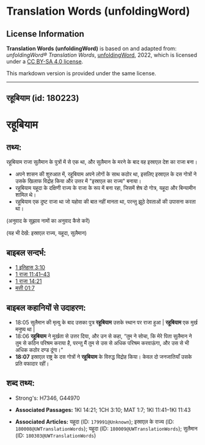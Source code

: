 # Translation Words (unfoldingWord)

## License Information

**Translation Words (unfoldingWord)** is based on and adapted from: _unfoldingWord® Translation Words_, [unfoldingWord](https://unfoldingword.org/utw), 2022, which is licensed under a [CC BY-SA 4.0 license](https://creativecommons.org/licenses/by-sa/4.0/legalcode.en).

This markdown version is provided under the same license.



--------------------------------

## रहूबियाम (id: 180223)

रहूबियाम
========

तथ्य:
-----

रहूबियाम राजा सुलैमान के पुत्रों में से एक था, और सुलैमान के मरने के बाद वह इस्राएल देश का राजा बना।

* अपने शासन की शुरुआत में, रहूबियाम अपने लोगों के साथ कठोर था, इसलिए इस्राएल के दस गोत्रों ने उसके खिलाफ विद्रोह किया और उत्तर में "इस्राएल का राज्य" बनाया।
* रहूबियाम यहूदा के दक्षिणी राज्य के राजा के रूप में बना रहा, जिसमें शेष दो गोत्र, यहूदा और बिन्यामीन शामिल थे।
* रहूबियाम एक दुष्ट राजा था जो यहोवा की बात नहीं मानता था, परन्तु झूठे देवताओं की उपासना करता था।

(अनुवाद के सुझाव नामों का अनुवाद कैसे करें)

(यह भी देखें: इस्राएल राज्य, यहूदा, सुलैमान)

बाइबल सन्दर्भ:
--------------

* [1 इतिहास 3:10](https://ref.ly/1Chr0:0)
* [1 राजा 11:41–43](https://ref.ly/1Kgs0:0)
* [1 राजा 14:21](https://ref.ly/1Kgs0:0)
* [मत्ती 01:7](https://ref.ly/Matt1:7)

बाइबल कहानियों से उदाहरण:
-------------------------

* 18:05 सुलैमान की मृत्यु के बाद उसका पुत्र **रहूबियाम** उसके स्थान पर राजा हुआ \| **रहूबियाम** एक मुर्ख मनुष्य था \|
* 18:06 **रहूबियाम** ने मूर्खता से उत्तर दिया, और उन से कहा, “तुम ने सोचा, कि मेरे पिता सुलैमान ने तुम से कठिन परिश्रम कराया है, परन्तु मैं तुम से उस से अधिक परिश्रम करवाऊंगा, और उस से भी अधिक कठोर दण्ड दूंगा।”
* **18:07** इस्राएल राष्ट्र के दस गोत्रों ने **रहूबियाम** के विरुद्ध विद्रोह किया। केवल दो जनजातियाँ उसके प्रति वफादार रहीं।

शब्द तथ्य:
----------

* Strong's: H7346, G44970

* **Associated Passages:** 1KI 14:21; 1CH 3:10; MAT 1:7; 1KI 11:41–1KI 11:43
* **Associated Articles:** यहूदा (ID: `179991@Unknown`); इस्राएल के राज्य (ID: `180008@UWTranslationWords`); यहूदा (ID: `180009@UWTranslationWords`); सुलैमान (ID: `180303@UWTranslationWords`)

